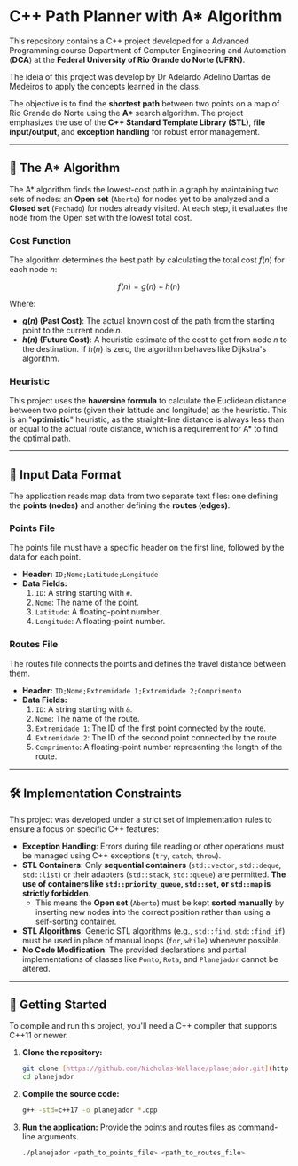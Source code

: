 # C++ Path Planner with A* Algorithm

This repository contains a C++ project developed for a Advanced Programming course Department of Computer Engineering and Automation (**DCA**) at the **Federal University of Rio Grande do Norte (UFRN)**.

The ideia of this project was develop by Dr Adelardo Adelino Dantas de Medeiros to apply the concepts learned in the class.

The objective is to find the **shortest path** between two points on a map of Rio Grande do Norte using the **A\*** search algorithm. The project emphasizes the use of the **C++ Standard Template Library (STL)**, **file input/output**, and **exception handling** for robust error management.

---

## 🧠 The A* Algorithm

The A\* algorithm finds the lowest-cost path in a graph by maintaining two sets of nodes: an **Open set** (`Aberto`) for nodes yet to be analyzed and a **Closed set** (`Fechado`) for nodes already visited. At each step, it evaluates the node from the Open set with the lowest total cost.

### Cost Function
The algorithm determines the best path by calculating the total cost $f(n)$ for each node $n$:

$$f(n) = g(n) + h(n)$$

Where:
* **$g(n)$ (Past Cost)**: The actual known cost of the path from the starting point to the current node $n$.
* **$h(n)$ (Future Cost)**: A heuristic estimate of the cost to get from node $n$ to the destination. If $h(n)$ is zero, the algorithm behaves like Dijkstra's algorithm.

### Heuristic
This project uses the **haversine formula** to calculate the Euclidean distance between two points (given their latitude and longitude) as the heuristic. This is an "**optimistic**" heuristic, as the straight-line distance is always less than or equal to the actual route distance, which is a requirement for A\* to find the optimal path.

---

## 📁 Input Data Format

The application reads map data from two separate text files: one defining the **points (nodes)** and another defining the **routes (edges)**.

### Points File
The points file must have a specific header on the first line, followed by the data for each point.

* **Header:** `ID;Nome;Latitude;Longitude`
* **Data Fields:**
    1.  `ID`: A string starting with `#`.
    2.  `Nome`: The name of the point.
    3.  `Latitude`: A floating-point number.
    4.  `Longitude`: A floating-point number.

### Routes File
The routes file connects the points and defines the travel distance between them.

* **Header:** `ID;Nome;Extremidade 1;Extremidade 2;Comprimento`
* **Data Fields:**
    1.  `ID`: A string starting with `&`.
    2.  `Nome`: The name of the route.
    3.  `Extremidade 1`: The ID of the first point connected by the route.
    4.  `Extremidade 2`: The ID of the second point connected by the route.
    5.  `Comprimento`: A floating-point number representing the length of the route.

---

## 🛠️ Implementation Constraints

This project was developed under a strict set of implementation rules to ensure a focus on specific C++ features:

* **Exception Handling**: Errors during file reading or other operations must be managed using C++ exceptions (`try`, `catch`, `throw`).
* **STL Containers**: Only **sequential containers** (`std::vector`, `std::deque`, `std::list`) or their adapters (`std::stack`, `std::queue`) are permitted. **The use of containers like `std::priority_queue`, `std::set`, or `std::map` is strictly forbidden**.
    * This means the **Open set** (`Aberto`) must be kept **sorted manually** by inserting new nodes into the correct position rather than using a self-sorting container.
* **STL Algorithms**: Generic STL algorithms (e.g., `std::find`, `std::find_if`) must be used in place of manual loops (`for`, `while`) whenever possible.
* **No Code Modification**: The provided declarations and partial implementations of classes like `Ponto`, `Rota`, and `Planejador` cannot be altered.

---

## 🚀 Getting Started

To compile and run this project, you'll need a C++ compiler that supports C++11 or newer.

1.  **Clone the repository:**
    ```sh
    git clone [https://github.com/Nicholas-Wallace/planejador.git](https://github.com/Nicholas-Wallace/planejador.git)
    cd planejador
    ```

2.  **Compile the source code:**
    ```sh
    g++ -std=c++17 -o planejador *.cpp
    ```

3.  **Run the application:**
    Provide the points and routes files as command-line arguments.
    ```sh
    ./planejador <path_to_points_file> <path_to_routes_file>
    ```
